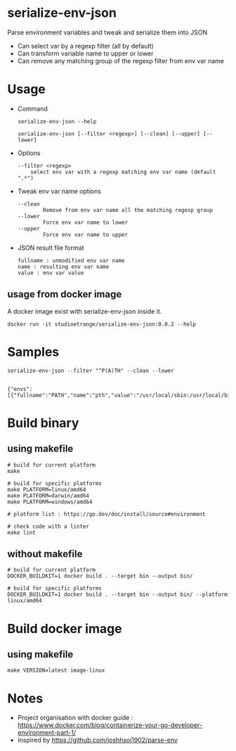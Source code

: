 # serialize-env-json

Parse environment variables and tweak and serialize them into JSON

* Can select var by a regexp filter (all by default)
* Can transform variable name to upper or lower
* Can remove any matching group of the regexp filter from env var name

# Usage

* Command
    ```
    serialize-env-json --help

    serialize-env-json [--filter <regexp>] [--clean] [--upper] [--lower]
    ```

* Options

    ```
    --filter <regexp>
        select env var with a regexp matching env var name (default ".*")
    ```

* Tweak env var name options

    ```
    --clean 
            Remove from env var name all the matching regexp group
    --lower
            Force env var name to lower
    --upper
            Force env var name to upper
    ```

* JSON result file format

    ```
    fullname : unmodified env var name
    name : resulting env var name
    value : env var value
    ```

## usage from docker image

A docker image exist with serialize-env-json inside it.

   ```
   docker run -it studioetrange/serialize-env-json:0.0.2 --help
   ```



# Samples

```
serialize-env-json --filter "^P(A)TH" --clean --lower


{"envs":[{"fullname":"PATH","name":"pth","value":"/usr/local/sbin:/usr/local/bin:/usr/sbin:/usr/bin:/sbin:/bin"}]}
```

# Build binary

## using makefile

```
# build for current platform
make

# build for specific platforms
make PLATFORM=linux/amd64
make PLATFORM=darwin/amd64
make PLATFORM=windows/amd64

# platform list : https://go.dev/doc/install/source#environment

# check code with a linter
make lint
```

## without makefile

```
# build for current platform
DOCKER_BUILDKIT=1 docker build . --target bin --output bin/

# build for specific platforms
DOCKER_BUILDKIT=1 docker build . --target bin --output bin/ --platform linux/amd64
```

# Build docker image

## using makefile

```
make VERSION=latest image-linux
```



# Notes

* Project organisation with docker guide : https://www.docker.com/blog/containerize-your-go-developer-environment-part-1/
* Inspired by https://github.com/joshhsoj1902/parse-env

